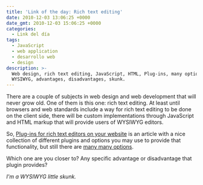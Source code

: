 ```yaml
---
title: 'Link of the day: Rich text editing'
date: 2010-12-03 13:06:25 +0000
date_gmt: 2010-12-03 15:06:25 +0000
categories:
  - Link del día
tags:
  - JavaScript
  - web application
  - desarrollo web
  - design
description: >-
  Web design, rich text editing, JavaScript, HTML, Plug-ins, many options,
  WYSIWYG, advantages, disadvantages, skunk.
---
```



There are a couple of subjects in web design and web development that will never grow old. One of them is this one: rich text editing. At least until browsers and web standards include a way for rich text editing to be done on the client side, there will be custom implementations through JavaScript and HTML markup that will provide users of WYSIWYG editors.

So, [Plug-ins for rich text editors on your website](http://www.tutkiun.com/2010/08/plug-ins-for-rich-text-editors-on-your.html) is an article with a nice collection of different plugins and options you may use to provide that functionality, but still there are [many many options](http://www.google.com/search?q=wysiwyg+rich+text+editor).

Which one are you closer to? Any specific advantage or disadvantage that plugin provides?

_I'm a WYSIWYG little skunk._
